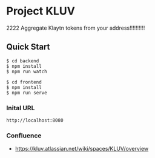 # Project KLUV
2222
Aggregate Klaytn tokens from your address!!!!!!!!!!

## Quick Start

    $ cd backend
    $ npm install
    $ npm run watch
    
    $ cd frontend
    $ npm install
    $ npm run serve

### Inital URL
    http://localhost:8080

### Confluence
- https://kluv.atlassian.net/wiki/spaces/KLUV/overview
